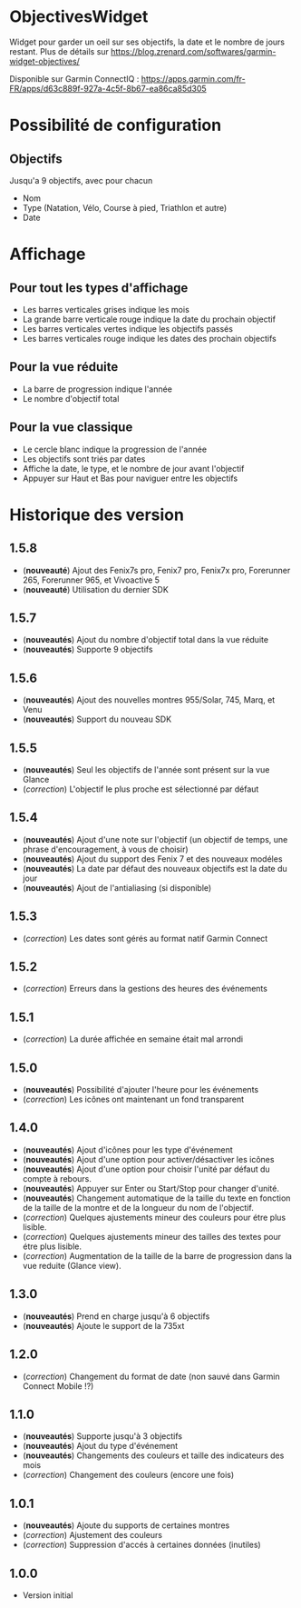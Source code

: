# ObjectivesWidget
Widget pour garder un oeil sur ses objectifs, la date et le nombre de jours restant.
Plus de détails sur https://blog.zrenard.com/softwares/garmin-widget-objectives/

Disponible sur Garmin ConnectIQ : https://apps.garmin.com/fr-FR/apps/d63c889f-927a-4c5f-8b67-ea86ca85d305

# Possibilité de configuration

## Objectifs
Jusqu'a 9 objectifs, avec pour chacun
* Nom
* Type (Natation, Vélo, Course à pied, Triathlon et autre)
* Date

# Affichage
## Pour tout les types d'affichage
* Les barres verticales grises indique les mois
* La grande barre verticale rouge indique la date du prochain objectif
* Les barres verticales vertes indique les objectifs passés
* Les barres verticales rouge indique les dates des prochain objectifs

## Pour la vue réduite
* La barre de progression indique l'année
* Le nombre d'objectif total

## Pour la vue classique
* Le cercle blanc indique la progression de l'année
* Les objectifs sont triés par dates
* Affiche la date, le type, et le nombre de jour avant l'objectif
* Appuyer sur Haut et Bas pour naviguer entre les objectifs

# Historique des version
## 1.5.8
* (**nouveauté**) Ajout des Fenix7s pro, Fenix7 pro, Fenix7x pro, Forerunner 265, Forerunner 965, et Vivoactive 5
* (**nouveauté**) Utilisation du dernier SDK
## 1.5.7
* (**nouveautés**) Ajout du nombre d'objectif total dans la vue réduite
* (**nouveautés**) Supporte 9 objectifs

## 1.5.6
* (**nouveautés**) Ajout des nouvelles montres 955/Solar, 745, Marq, et Venu
* (**nouveautés**) Support du nouveau SDK

## 1.5.5
* (**nouveautés**) Seul les objectifs de l'année sont présent sur la vue Glance
* (*correction*)  L'objectif le plus proche est sélectionné par défaut

## 1.5.4
* (**nouveautés**) Ajout d'une note sur l'objectif (un objectif de temps, une phrase d'encouragement, à vous de choisir)
* (**nouveautés**) Ajout du support des Fenix 7 et des nouveaux modéles
* (**nouveautés**) La date par défaut des nouveaux objectifs est la date du jour
* (**nouveautés**) Ajout de l'antialiasing (si disponible)

## 1.5.3
* (*correction*) Les dates sont gérés au format natif Garmin Connect

## 1.5.2
* (*correction*) Erreurs dans la gestions des heures des événements

## 1.5.1
* (*correction*) La durée affichée en semaine était mal arrondi

## 1.5.0
* (**nouveautés**) Possibilité d'ajouter l'heure pour les événements
* (*correction*) Les icônes ont maintenant un fond transparent

## 1.4.0
* (**nouveautés**) Ajout d'icônes pour les type d'événement
* (**nouveautés**) Ajout d'une option pour activer/désactiver les icônes
* (**nouveautés**) Ajout d'une option pour choisir l'unité par défaut du compte à rebours.
* (**nouveautés**) Appuyer sur Enter ou Start/Stop pour changer d'unité.
* (**nouveautés**) Changement automatique de la taille du texte en fonction de la taille de la montre et de la longueur du nom de l'objectif.
* (*correction*) Quelques ajustements mineur des couleurs pour étre plus lisible.
* (*correction*) Quelques ajustements mineur des tailles des textes pour étre plus lisible.
* (*correction*) Augmentation de la taille de la barre de progression dans la vue reduite (Glance view).

## 1.3.0
* (**nouveautés**) Prend en charge jusqu'à 6 objectifs
* (**nouveautés**) Ajoute le support de la 735xt

## 1.2.0
* (*correction*) Changement du format de date (non sauvé dans Garmin Connect Mobile !?)

## 1.1.0
* (**nouveautés**) Supporte jusqu'à 3 objectifs
* (**nouveautés**) Ajout du type d'événement
* (**nouveautés**) Changements des couleurs et taille des indicateurs des mois
* (*correction*) Changement des couleurs (encore une fois)

## 1.0.1
* (**nouveautés**) Ajoute du supports de certaines montres
* (*correction*) Ajustement des couleurs
* (*correction*) Suppression d'accés à certaines données (inutiles)

## 1.0.0
* Version initial




